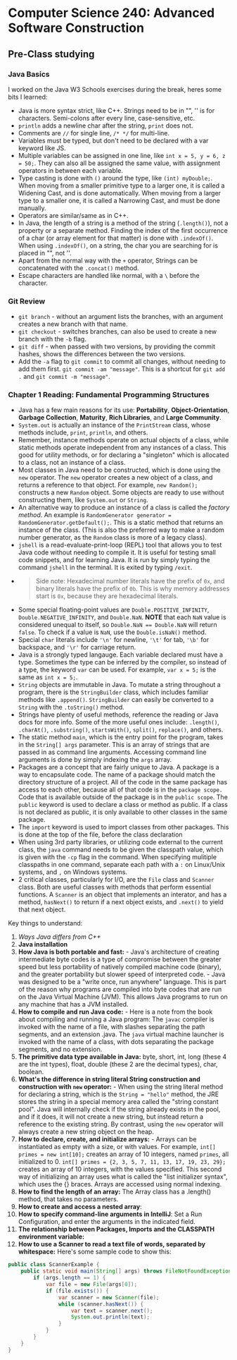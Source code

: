 # Computer Science 240: Advanced Software Construction

## Pre-Class studying

### Java Basics

I worked on the Java W3 Schools exercises during the break, heres some bits I learned:

- Java is more syntax strict, like C++. Strings need to be in "", '' is for characters. Semi-colons after every line, case-sensitive, etc.
- `println` adds a newline char after the string, `print` does not.
- Comments are `//` for single line, `/* */` for multi-line.
- Variables must be typed, but don't need to be declared with a var keyword like JS.
- Multiple variables can be assigned in one line, like `int x = 5, y = 6, z = 50;`. They can also all be assigned the same value, with assignment operators in between each variable.
- Type casting is done with `()` around the type, like `(int) myDouble;`. When moving from a smaller primitive type to a larger one, it is called a Widening Cast, and is done automatically. When moving from a larger type to a smaller one, it is called a Narrowing Cast, and must be done manually.
- Operators are similar/same as in C++.
- In Java, the length of a string is a method of the string (`.length()`), not a property or a separate method. Finding the index of the first occurrence of a char (or array element for that matter) is done with `.indexOf()`. When using `.indexOf()`, on a string, the char you are searching for is placed in "", not ''.
- Apart from the normal way with the `+` operator, Strings can be concatenated with the `.concat()` method.
- Escape characters are handled like normal, with a `\` before the character.

### Git Review

- `git branch` - without an argument lists the branches, with an argument creates a new branch with that name.
- `git checkout` - switches branches, can also be used to create a new branch with the `-b` flag.
- `git diff` - when passed with two versions, by providing the commit hashes, shows the differences between the two versions.
- Add the `-a` flag to `git commit` to commit all changes, without needing to add them first. `git commit -am "message"`. This is a shortcut for `git add .` and `git commit -m "message"`.

### Chapter 1 Reading: Fundamental Programming Structures

- Java has a few main reasons for its use: **Portability**, **Object-Orientation**, **Garbage Collection**, **Maturity**, **Rich Libraries**, and **Large Community**.
- `System.out` is actually an instance of the `PrintStream` class, whose methods include, `print`, `println`, and others.
- Remember, instance methods operate on actual objects of a class, while static methods operate independent from any instances of a class. This good for utility methods, or for declaring a "singleton" which is allocated to a class, not an instance of a class.
- Most classes in Java need to be constructed, which is done using the `new` operator. The `new` operator creates a new object of a class, and returns a reference to that object. For example, `new Random();` constructs a new `Random` object. Some objects are ready to use without constructing them, like `System.out` or `String`.
- An alternative way to produce an instance of a class is called the *factory method*. An example is `RandomGenerator generator = RandomGenerator.getDefault();`. This is a static method that returns an instance of the class. (This is also the preferred way to make a random number generator, as the `Random` class is more of a legacy class).
- `jshell` is a read-evaluate-print-loop (REPL) tool that allows you to test Java code without needing to compile it. It is useful for testing small code snippets, and for learning Java. It is run by simply typing the command `jshell` in the terminal. It is exited by typing `/exit`.
- > Side note: Hexadecimal number literals have the prefix of `0x`, and binary literals have the prefix of `0b`. This is why memory addresses start is `0x`, because they are hexadecimal literals.
- Some special floating-point values are `Double.POSITIVE_INFINITY`, `Double.NEGATIVE_INFINITY`, and `Double.NaN`. **NOTE** that each `NaN` value is considered unequal to itself, so `Double.NaN == Double.NaN` will return `false`. To check if a value is `NaN`, use the `Double.isNaN()` method.
- Special `char` literals include `'\n'` for newline, `'\t'` for tab, `'\b'` for backspace, and `'\r'` for carriage return.
- Java is a strongly typed langauge. Each variable declared must have a type. Sometimes the type can be inferred by the compiler, so instead of a type, the keyword `var` can be used. For example, `var x = 5;` is the same as `int x = 5;`.
- `String` objects are immutable in Java. To mutate a string throughout a program, there is the `StringBuilder` class, which includes familiar methods like `.append()`. `StringBuilder` can easily be converted to a `String` with the `.toString()` method.
- Strings have plenty of useful methods, reference the reading or Java docs for more info. Some of the more useful ones include: `.length()`, `.charAt()`, `.substring()`, `startsWith()`, `split()`, `replace()`, and others.
- The static method `main`, which is the entry point for the program, takes in the `String[] args` parameter. This is an array of strings that are passed in as command line arguments. Accessing command line arguments is done by simply indexing the `args` array.
- Packages are a concept that are fairly unique to Java. A package is a way to encapsulate code. The name of a package should match the directory structure of a project. All of the code in the same package has access to each other, because all of that code is in the `package scope.` Code that is available outside of the package is in the `public scope`. The `public` keyword is used to declare a class or method as public. If a class is not declared as public, it is only available to other classes in the same package.
- The `import` keyword is used to import classes from other packages. This is done at the top of the file, before the class declaration
- When using 3rd party libraries, or utilizing code external to the current class, the `java` command needs to be given the classpath value, which is given with the `-cp` flag in the command. When specifying mulitiple classpaths in one command, separate each path with a `:` on Linux/Unix systems, and `,` on Windows systems.
- 2 critical classes, particularly for I/O, are the `File` class and `Scanner` class. Both are useful classes with methods that perform essential functions. A `Scanner` is an object that implements an interator, and has a method, `hasNext()` to return if a next object exists, and `.next()` to yield that next object.

Key things to understand:

1. *Ways Java differs from C++*
2. **Java installation**
3. **How Java is both portable and fast:** - Java's architecture of creating intermediate byte codes is a type of compromise between the greater speed but less portability of natively compiled machine code (binary), and the greater portability but slower speed of interpreted code. - Java was designed to be a "write once, run anywhere" language. This is part of the reason why programs are compiled into byte codes that are run on the Java Virtual Machine (JVM). This allows Java programs to run on any machine that has a JVM installed.
4. **How to compile and run Java code:** - Here is a note from the book about compiling and running a Java program: The `javac` compiler is invoked with the name of a file, with slashes separating the path segments, and an extension .java. The `java` virtual machine launcher is invoked with the name of a class, with dots separating the package segments, and no extension.
5. **The primitive data type available in Java:** byte, short, int, long (these 4 are the int types), float, double (these 2 are the decimal types), char, boolean.
6. **What's the difference in string literal String construction and construction with `new` operator:** - When using the string literal method for declaring a string, which is the `String = "hello"` method, the JRE stores the string in a special memory area called the "string constant pool". Java will internally check if the string already exists in the pool, and if it does, it will not create a new string, but instead return a reference to the existing string. By contrast, using the `new` operator will always create a new string object on the heap.
7. **How to declare, create, and initialize arrays:** - Arrays can be instantiated as empty with a size, or with values. For example, `int[] primes = new int[10];` creates an array of 10 integers, named `primes`, all initialized to 0. `int[] primes = {2, 3, 5, 7, 11, 13, 17, 19, 23, 29};` creates an array of 10 integers, with the values specified. This second way of initializing an array uses what is called the "list initializer syntax", which uses the {} braces. Arrays are accessed using normal indexing.
8. **How to find the length of an array:** The Array class has a .length() method, that takes no parameters.
9. **How to create and access a nested array**:
10. **How to specify command-line arguments in IntelliJ**: Set a Run Configuration, and enter the arguments in the indicated field.
11. **The relationship between Packages, Imports and the CLASSPATH environment variable:**
12. **How to use a Scanner to read a text file of words, separated by whitespace:** Here's some sample code to show this:

```java
public class ScannerExample {
    public static void main(String[] args) throws FileNotFoundException {
        if (args.length == 1) {
            var file = new File(args[0]);
            if (file.exists()) {
                var scanner = new Scanner(file);
                while (scanner.hasNext()) {
                    var text = scanner.next();
                    System.out.println(text);
                }
            }
        }
    }
}
```
